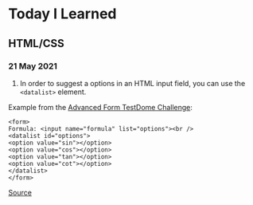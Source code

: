 # Today I Learned

## HTML/CSS 

### 21 May 2021
1. In order to suggest a options in an HTML input field, you can use the ```<datalist>``` element. 

Example from the [Advanced Form TestDome Challenge](https://www.testdome.com/questions/html-css/advanced-form/50741?visibility=1&skillId=3):
```
<form>
Formula: <input name="formula" list="options"><br />
<datalist id="options">
<option value="sin"></option>
<option value="cos"></option>
<option value="tan"></option>
<option value="cot"></option>
</datalist>
</form>
```
[Source](https://levelup.gitconnected.com/easy-autocomplete-suggestions-for-inputs-with-the-html5-datalist-tag-22fcfc409235)

